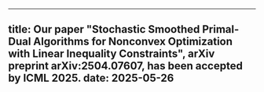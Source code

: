 ---

title: Our paper "Stochastic Smoothed Primal-Dual Algorithms for Nonconvex Optimization with Linear Inequality Constraints", arXiv preprint arXiv:2504.07607, has been accepted by ICML 2025.
date: 2025-05-26
---